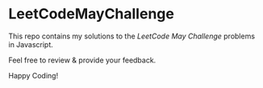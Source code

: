 # LeetCodeMayChallenge

This repo contains my solutions to the *LeetCode May Challenge*  problems in Javascript. 

Feel free to review & provide your feedback.

Happy Coding!
